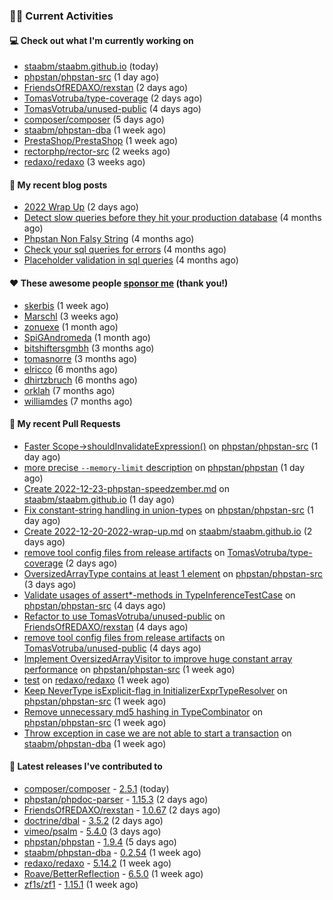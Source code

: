 ### 👨‍💻 Current Activities


#### 💻 Check out what I'm currently working on

- [staabm/staabm.github.io](https://github.com/staabm/staabm.github.io) (today)
- [phpstan/phpstan-src](https://github.com/phpstan/phpstan-src) (1 day ago)
- [FriendsOfREDAXO/rexstan](https://github.com/FriendsOfREDAXO/rexstan) (2 days ago)
- [TomasVotruba/type-coverage](https://github.com/TomasVotruba/type-coverage) (2 days ago)
- [TomasVotruba/unused-public](https://github.com/TomasVotruba/unused-public) (4 days ago)
- [composer/composer](https://github.com/composer/composer) (5 days ago)
- [staabm/phpstan-dba](https://github.com/staabm/phpstan-dba) (1 week ago)
- [PrestaShop/PrestaShop](https://github.com/PrestaShop/PrestaShop) (1 week ago)
- [rectorphp/rector-src](https://github.com/rectorphp/rector-src) (2 weeks ago)
- [redaxo/redaxo](https://github.com/redaxo/redaxo) (3 weeks ago)


#### 📜 My recent blog posts

- [2022 Wrap Up](https://staabm.github.io/2022/12/20/2022-wrap-up.html) (2 days ago)
- [Detect slow queries before they hit your production database](https://staabm.github.io/2022/08/16/phpstan-dba-query-plan-analysis.html) (4 months ago)
- [Phpstan Non Falsy String](https://staabm.github.io/2022/08/11/phpstan-non-falsy-string.html) (4 months ago)
- [Check your sql queries for errors](https://staabm.github.io/2022/08/05/phpstan-dba-syntax-error-detection.html) (4 months ago)
- [Placeholder validation in sql queries](https://staabm.github.io/2022/07/30/phpstan-dba-placeholder-validation.html) (4 months ago)


#### ❤️ These awesome people [sponsor me](https://github.com/sponsors/staabm) (thank you!)

- [skerbis](https://github.com/skerbis) (1 week ago)
- [Marschl](https://github.com/Marschl) (3 weeks ago)
- [zonuexe](https://github.com/zonuexe) (1 month ago)
- [SpiGAndromeda](https://github.com/SpiGAndromeda) (1 month ago)
- [bitshiftersgmbh](https://github.com/bitshiftersgmbh) (3 months ago)
- [tomasnorre](https://github.com/tomasnorre) (3 months ago)
- [elricco](https://github.com/elricco) (6 months ago)
- [dhirtzbruch](https://github.com/dhirtzbruch) (6 months ago)
- [orklah](https://github.com/orklah) (7 months ago)
- [williamdes](https://github.com/williamdes) (7 months ago)


#### 🔨 My recent Pull Requests

- [Faster Scope-&gt;shouldInvalidateExpression()](https://github.com/phpstan/phpstan-src/pull/2139) on [phpstan/phpstan-src](https://github.com/phpstan/phpstan-src) (1 day ago)
- [more precise `--memory-limit` description](https://github.com/phpstan/phpstan/pull/8572) on [phpstan/phpstan](https://github.com/phpstan/phpstan) (1 day ago)
- [Create 2022-12-23-phpstan-speedzember.md](https://github.com/staabm/staabm.github.io/pull/34) on [staabm/staabm.github.io](https://github.com/staabm/staabm.github.io) (1 day ago)
- [Fix constant-string handling in union-types](https://github.com/phpstan/phpstan-src/pull/2134) on [phpstan/phpstan-src](https://github.com/phpstan/phpstan-src) (1 day ago)
- [Create 2022-12-20-2022-wrap-up.md](https://github.com/staabm/staabm.github.io/pull/33) on [staabm/staabm.github.io](https://github.com/staabm/staabm.github.io) (2 days ago)
- [remove tool config files from release artifacts](https://github.com/TomasVotruba/type-coverage/pull/2) on [TomasVotruba/type-coverage](https://github.com/TomasVotruba/type-coverage) (2 days ago)
- [OversizedArrayType contains at least 1 element](https://github.com/phpstan/phpstan-src/pull/2126) on [phpstan/phpstan-src](https://github.com/phpstan/phpstan-src) (3 days ago)
- [Validate usages of assert*-methods in TypeInferenceTestCase](https://github.com/phpstan/phpstan-src/pull/2121) on [phpstan/phpstan-src](https://github.com/phpstan/phpstan-src) (4 days ago)
- [Refactor to use TomasVotruba/unused-public](https://github.com/FriendsOfREDAXO/rexstan/pull/264) on [FriendsOfREDAXO/rexstan](https://github.com/FriendsOfREDAXO/rexstan) (4 days ago)
- [remove tool config files from release artifacts](https://github.com/TomasVotruba/unused-public/pull/2) on [TomasVotruba/unused-public](https://github.com/TomasVotruba/unused-public) (4 days ago)
- [Implement OversizedArrayVisitor to improve huge constant array performance](https://github.com/phpstan/phpstan-src/pull/2116) on [phpstan/phpstan-src](https://github.com/phpstan/phpstan-src) (1 week ago)
- [test](https://github.com/redaxo/redaxo/pull/5445) on [redaxo/redaxo](https://github.com/redaxo/redaxo) (1 week ago)
- [Keep NeverType isExplicit-flag in InitializerExprTypeResolver](https://github.com/phpstan/phpstan-src/pull/2114) on [phpstan/phpstan-src](https://github.com/phpstan/phpstan-src) (1 week ago)
- [Remove unnecessary md5 hashing in TypeCombinator](https://github.com/phpstan/phpstan-src/pull/2113) on [phpstan/phpstan-src](https://github.com/phpstan/phpstan-src) (1 week ago)
- [Throw exception in case we are not able to start a transaction](https://github.com/staabm/phpstan-dba/pull/487) on [staabm/phpstan-dba](https://github.com/staabm/phpstan-dba) (1 week ago)


#### 🔭 Latest releases I've contributed to

- [composer/composer](https://github.com/composer/composer) - [2.5.1](https://github.com/composer/composer/releases/tag/2.5.1) (today)
- [phpstan/phpdoc-parser](https://github.com/phpstan/phpdoc-parser) - [1.15.3](https://github.com/phpstan/phpdoc-parser/releases/tag/1.15.3) (2 days ago)
- [FriendsOfREDAXO/rexstan](https://github.com/FriendsOfREDAXO/rexstan) - [1.0.67](https://github.com/FriendsOfREDAXO/rexstan/releases/tag/1.0.67) (2 days ago)
- [doctrine/dbal](https://github.com/doctrine/dbal) - [3.5.2](https://github.com/doctrine/dbal/releases/tag/3.5.2) (2 days ago)
- [vimeo/psalm](https://github.com/vimeo/psalm) - [5.4.0](https://github.com/vimeo/psalm/releases/tag/5.4.0) (3 days ago)
- [phpstan/phpstan](https://github.com/phpstan/phpstan) - [1.9.4](https://github.com/phpstan/phpstan/releases/tag/1.9.4) (5 days ago)
- [staabm/phpstan-dba](https://github.com/staabm/phpstan-dba) - [0.2.54](https://github.com/staabm/phpstan-dba/releases/tag/0.2.54) (1 week ago)
- [redaxo/redaxo](https://github.com/redaxo/redaxo) - [5.14.2](https://github.com/redaxo/redaxo/releases/tag/5.14.2) (1 week ago)
- [Roave/BetterReflection](https://github.com/Roave/BetterReflection) - [6.5.0](https://github.com/Roave/BetterReflection/releases/tag/6.5.0) (1 week ago)
- [zf1s/zf1](https://github.com/zf1s/zf1) - [1.15.1](https://github.com/zf1s/zf1/releases/tag/1.15.1) (1 week ago)
